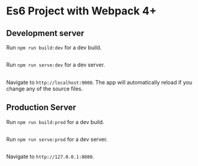 # Es6 Project with Webpack 4+


## Development server

Run `npm run build:dev` for a dev build.
##
Run `npm run serve:dev` for a dev server.
 ##
 Navigate to `http://localhost:9000`. The app will automatically reload if you change any of the source files.


## Production Server
Run `npm run build:prod` for a dev build.
##
Run `npm run serve:prod` for a dev server.
 ##
 Navigate to `http://127.0.0.1:8080`. 
